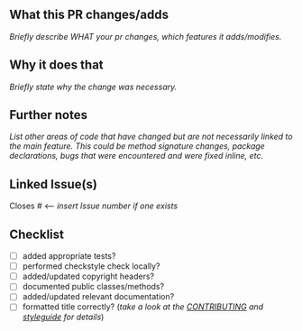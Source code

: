 ## What this PR changes/adds

_Briefly describe WHAT your pr changes, which features it adds/modifies._

## Why it does that

_Briefly state why the change was necessary._

## Further notes

_List other areas of code that have changed but are not necessarily linked to the main feature. This could be method
signature changes, package declarations, bugs that were encountered and were fixed inline, etc._

## Linked Issue(s)

Closes # <-- _insert Issue number if one exists_

## Checklist

- [ ] added appropriate tests?
- [ ] performed checkstyle check locally?
- [ ] added/updated copyright headers?
- [ ] documented public classes/methods?
- [ ] added/updated relevant documentation?
- [ ] formatted title correctly? (_take a look at the [CONTRIBUTING](https://github.com/eclipse-dataspaceconnector/DataSpaceConnector/blob/main/CONTRIBUTING.md#submit-a-pull-request) and [styleguide](https://github.com/eclipse-dataspaceconnector/DataSpaceConnector/blob/main/styleguide.md) for details_)
